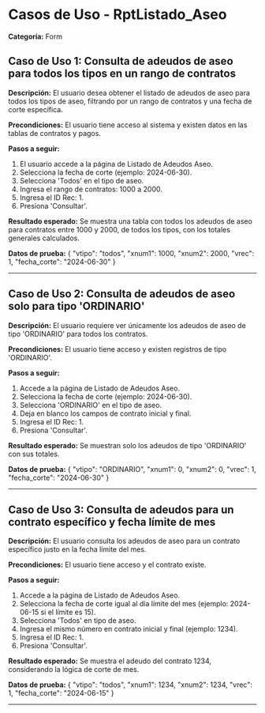 # Casos de Uso - RptListado_Aseo

**Categoría:** Form

## Caso de Uso 1: Consulta de adeudos de aseo para todos los tipos en un rango de contratos

**Descripción:** El usuario desea obtener el listado de adeudos de aseo para todos los tipos de aseo, filtrando por un rango de contratos y una fecha de corte específica.

**Precondiciones:**
El usuario tiene acceso al sistema y existen datos en las tablas de contratos y pagos.

**Pasos a seguir:**
1. El usuario accede a la página de Listado de Adeudos Aseo.
2. Selecciona la fecha de corte (ejemplo: 2024-06-30).
3. Selecciona 'Todos' en el tipo de aseo.
4. Ingresa el rango de contratos: 1000 a 2000.
5. Ingresa el ID Rec: 1.
6. Presiona 'Consultar'.

**Resultado esperado:**
Se muestra una tabla con todos los adeudos de aseo para contratos entre 1000 y 2000, de todos los tipos, con los totales generales calculados.

**Datos de prueba:**
{ "vtipo": "todos", "xnum1": 1000, "xnum2": 2000, "vrec": 1, "fecha_corte": "2024-06-30" }

---

## Caso de Uso 2: Consulta de adeudos de aseo solo para tipo 'ORDINARIO'

**Descripción:** El usuario requiere ver únicamente los adeudos de aseo de tipo 'ORDINARIO' para todos los contratos.

**Precondiciones:**
El usuario tiene acceso y existen registros de tipo 'ORDINARIO'.

**Pasos a seguir:**
1. Accede a la página de Listado de Adeudos Aseo.
2. Selecciona la fecha de corte (ejemplo: 2024-06-30).
3. Selecciona 'ORDINARIO' en el tipo de aseo.
4. Deja en blanco los campos de contrato inicial y final.
5. Ingresa el ID Rec: 1.
6. Presiona 'Consultar'.

**Resultado esperado:**
Se muestran solo los adeudos de tipo 'ORDINARIO' con sus totales.

**Datos de prueba:**
{ "vtipo": "ORDINARIO", "xnum1": 0, "xnum2": 0, "vrec": 1, "fecha_corte": "2024-06-30" }

---

## Caso de Uso 3: Consulta de adeudos para un contrato específico y fecha límite de mes

**Descripción:** El usuario consulta los adeudos de aseo para un contrato específico justo en la fecha límite del mes.

**Precondiciones:**
El usuario tiene acceso y el contrato existe.

**Pasos a seguir:**
1. Accede a la página de Listado de Adeudos Aseo.
2. Selecciona la fecha de corte igual al día límite del mes (ejemplo: 2024-06-15 si el límite es 15).
3. Selecciona 'Todos' en tipo de aseo.
4. Ingresa el mismo número en contrato inicial y final (ejemplo: 1234).
5. Ingresa el ID Rec: 1.
6. Presiona 'Consultar'.

**Resultado esperado:**
Se muestra el adeudo del contrato 1234, considerando la lógica de corte de mes.

**Datos de prueba:**
{ "vtipo": "todos", "xnum1": 1234, "xnum2": 1234, "vrec": 1, "fecha_corte": "2024-06-15" }

---

